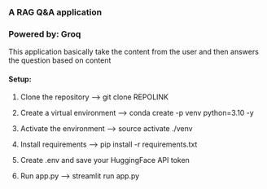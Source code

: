### A RAG Q&A application
### Powered by: Groq

This application basically take the content from the user and then answers the question based on content

#### Setup:

1) Clone the repository --> git clone REPOLINK
2) Create a virtual environment --> conda create -p venv python=3.10 -y
3) Activate the environment --> source activate ./venv
4) Install requirements --> pip install -r requirements.txt
5) Create .env and save your HuggingFace API token

6) Run app.py --> streamlit run app.py